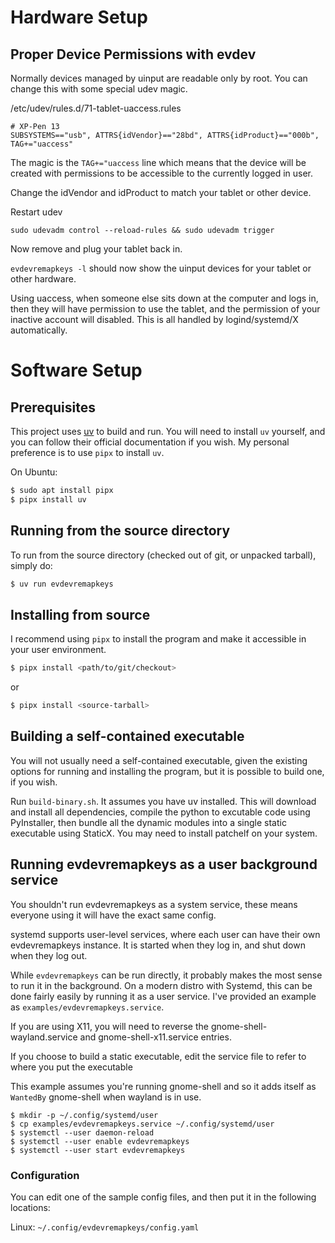 # Hardware Setup

## Proper Device Permissions with evdev

Normally devices managed by uinput are readable only by root. You can change this with some special
udev magic.

/etc/udev/rules.d/71-tablet-uaccess.rules

```
# XP-Pen 13
SUBSYSTEMS=="usb", ATTRS{idVendor}=="28bd", ATTRS{idProduct}=="000b", TAG+="uaccess"
```
The magic is the `TAG+="uaccess` line which means that the device will be created with permissions
to be accessible to the currently logged in user.

Change the idVendor and idProduct to match your tablet or other device.

Restart udev
```
sudo udevadm control --reload-rules && sudo udevadm trigger
```

Now remove and plug your tablet back in.

`evdevremapkeys -l` should now show the uinput devices for your tablet or other hardware.

Using uaccess, when someone else sits down at the computer and logs in, then they will have
permission to use the tablet, and the permission of your inactive account will disabled. This
is all handled by logind/systemd/X automatically.

# Software Setup

## Prerequisites

This project uses [uv](https://docs.astral.sh/uv/) to build and run. You will need to install
`uv` yourself, and you can follow their official documentation if you wish. My personal
preference is to use `pipx` to install `uv`.

On Ubuntu:

```bash
$ sudo apt install pipx
$ pipx install uv
```

## Running from the source directory

To run from the source directory (checked out of git, or unpacked tarball), simply do:

```bash
$ uv run evdevremapkeys
```

## Installing from source

I recommend using `pipx` to install the program and make it accessible in your user environment.

```bash
$ pipx install <path/to/git/checkout>
```

or

```bash
$ pipx install <source-tarball>
```

## Building a self-contained executable

You will not usually need a self-contained executable, given the existing options for running
and installing the program, but it is possible to build one, if you wish.

Run `build-binary.sh`. It assumes you have uv installed. This will download and install all dependencies,
compile the python to excutable code using PyInstaller, then bundle all the dynamic modules into a
single static executable using StaticX. You may need to install patchelf on your system.

## Running evdevremapkeys as a user background service

You shouldn't run evdevremapkeys as a system service, these means everyone using it will
have the exact same config.

systemd supports user-level services, where each user can have their own evdevremapkeys instance. It
is started when they log in, and shut down when they log out.

While `evdevremapkeys` can be run directly, it probably makes the most sense to run it in the
background. On a modern distro with Systemd, this can be done fairly easily by running it as a user
service. I've provided an example as `examples/evdevremapkeys.service`.

If you are using X11, you will need to reverse the gnome-shell-wayland.service and
gnome-shell-x11.service entries.

If you choose to build a static executable, edit the service file to refer to where you put the
executable

This example assumes you're running gnome-shell and so it adds itself as `WantedBy` gnome-shell when
wayland is in use.

```shell
$ mkdir -p ~/.config/systemd/user
$ cp examples/evdevremapkeys.service ~/.config/systemd/user
$ systemctl --user daemon-reload
$ systemctl --user enable evdevremapkeys
$ systemctl --user start evdevremapkeys
```

### Configuration

You can edit one of the sample config files, and then put it in the following locations:

Linux: `~/.config/evdevremapkeys/config.yaml`

